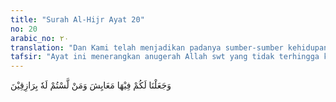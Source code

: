 ```yaml
---
title: "Surah Al-Hijr Ayat 20"
no: 20
arabic_no: ٢٠
translation: "Dan Kami telah menjadikan padanya sumber-sumber kehidupan untuk keperluanmu, dan (Kami ciptakan pula) makhluk-makhluk yang bukan kamu pemberi rezekinya."
tafsir: "Ayat ini menerangkan anugerah Allah swt yang tidak terhingga kepada manusia, yaitu Dia telah menciptakan bermacam-macam keperluan hidup bagi manusia. Dia telah menciptakan tanah yang subur yang dapat ditanami dengan tanam-tanaman yang berguna dan merupakan kebutuhan pokok baginya. Dia menciptakan air yang dapat diminum dan menghidupkan tanam-tanaman. Dia juga menciptakan burung yang beterbangan di angkasa yang dapat ditangkap dan dijadikan makanan yang enak dan lezat. Diciptakan-Nya laut yang di dalamnya hidup bermacam-macam jenis ikan yang dapat dimakan serta mutiara dan barang tambang yang diperlukan oleh manusia dan menjadi sumber mata pencaharian. Laut yang luas dapat dilayari manusia menuju segenap penjuru dunia. Dialah yang menciptakan segala macam sumber kesenangan bagi manusia itu.\n\nAllah swt menciptakan pula binatang-binatang dan makhluk hidup yang lain yang rezekinya dijamin Allah. Allah telah memudahkan pula bagi manusia segala sumber kebutuhan hidup, yang bisa diolah menjadi pakaian, makanan, obat-obatan, dan sebagainya.\n\nAllah menjadikan pula di bumi anak dan cucu sebagai penghibur dan penerus kehidupan manusia. Sebagian manusia menjadi pelayan atau pembantu, dan sebagian lainnya menjadi tuan atau atasan. Allah juga menciptakan binatang peliharaan dan kesenangan. \n\nAyat ini merupakan peringatan bagi manusia bahwa anak-anak, pembantu-pembantu, dan binatang ternak dijamin Allah rezekinya."
---
```

وَجَعَلْنَا لَكُمْ فِيْهَا مَعَايِشَ وَمَنْ لَّسْتُمْ لَهٗ بِرَازِقِيْنَ 